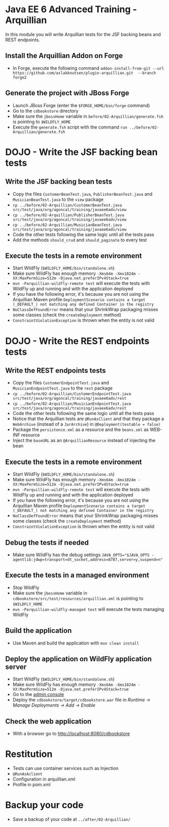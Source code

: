 # Java EE 6 Advanced Training - Arquillian

In this module you will write Arquillian tests for the JSF backing beans and REST endpoints. 

## Install the Arquillian Addon on Forge

* In Forge, execute the following command `addon-install-from-git --url https://github.com/aslakknutsen/plugin-arquillian.git  --branch forge2`

## Generate the project with JBoss Forge

* Launch JBoss Forge (enter the `$FORGE_HOME/bin/forge` command)
* Go to the `cdbookstore` directory
* Make sure the `jbossHome` variable in `before/02-Arquillian/generate.fsh` is pointing to `$WILDFLY_HOME`
* Execute the `generate.fsh` script with the command `run ../before/02-Arquillian/generate.fsh` 

# DOJO - Write the JSF backing bean tests

## Write the JSF backing bean tests

* Copy the files `CustomerBeanTest.java`, `PublisherBeanTest.java` and `MusicianBeanTest.java` to the `view` package
* `cp ../before/02-Arquillian/CustomerBeanTest.java src/test/java/org/agoncal/training/javaee6adv/view`
* `cp ../before/02-Arquillian/PublisherBeanTest.java src/test/java/org/agoncal/training/javaee6adv/view`
* `cp ../before/02-Arquillian/MusicianBeanTest.java src/test/java/org/agoncal/training/javaee6adv/view`
* Code the other tests following the same logic until all the tests pass
* Add the methods `should_crud` and `should_paginate` to every test

## Execute the tests in a remote environment

* Start WildFly (`$WILDFLY_HOME/bin/standalone.sh`)
* Make sure WildFly has enough memory `-Xms64m -Xmx1024m -XX:MaxPermSize=512m -Djava.net.preferIPv4Stack=true`
* `mvn -Parquillian-wildfly-remote test` will execute the tests with WildFly up and running and with the application deployed
* If you have the following error, it's because you are not using the Arquillian Maven profile `DeploymentScenario contains a target (_DEFAULT_) not matching any defined Container in the registry`
* `NoClassDefFoundError` means that your ShrinkWrap packaging misses some classes (check the `createDeployment` method) 
* `ConstraintViolationException` is thrown when the entity is not valid

# DOJO - Write the REST endpoints tests

## Write the REST endpoints tests

* Copy the files `CustomerEndpointTest.java` and `MusicianEndpointTest.java` to the `rest` package
* `cp ../before/02-Arquillian/CustomerEndpointTest.java src/test/java/org/agoncal/training/javaee6adv/rest`
* `cp ../before/02-Arquillian/MusicianEndpointTest.java src/test/java/org/agoncal/training/javaee6adv/rest`
* Code the other tests following the same logic until all the tests pass
* Notice that the Arquillian tests are `@RunAsClient` and that they package a `WebArchive` (instead of a `JarArchive`) in `@Deployment(testable = false)`
* Package the `persistence.xml` as a resource and the `beans.xml` as WEB-INF resource
* Inject the `baseURL` as an `@ArquillianResource` instead of injecting the bean

## Execute the tests in a remote environment

* Start WildFly (`$WILDFLY_HOME/bin/standalone.sh`)
* Make sure WildFly has enough memory `-Xms64m -Xmx1024m -XX:MaxPermSize=512m -Djava.net.preferIPv4Stack=true`
* `mvn -Parquillian-wildfly-remote test` will execute the tests with WildFly up and running and with the application deployed
* If you have the following error, it's because you are not using the Arquillian Maven profile `DeploymentScenario contains a target (_DEFAULT_) not matching any defined Container in the registry`
* `NoClassDefFoundError` means that your ShrinkWrap packaging misses some classes (check the `createDeployment` method) 
* `ConstraintViolationException` is thrown when the entity is not valid

## Debug the tests if needed

* Make sure WildFly has the debug settings `JAVA_OPTS="$JAVA_OPTS -agentlib:jdwp=transport=dt_socket,address=8787,server=y,suspend=n"`

## Execute the tests in a managed environment

* Stop WildFly
* Make sure the `jbossHome` variable in `cdbookstore/src/test/resources/arquillian.xml` is pointing to `$WILDFLY_HOME`
* `mvn -Parquillian-wildfly-managed test` will execute the tests managing WildFly

## Build the application

* Use Maven and build the application with `mvn clean install`

## Deploy the application on WildFly application server

* Start WildFly (`$WILDFLY_HOME/bin/standalone.sh`)
* Make sure WildFly has enough memory `-Xms64m -Xmx1024m -XX:MaxPermSize=512m -Djava.net.preferIPv4Stack=true`
* Go to the [admin console](http://localhost:9990/)
* Deploy the `cdbookstore/target/cdbookstore.war` file in _Runtime -> Manage Deployments -> Add -> Enable_

## Check the web application

* With a browser go to [http://localhost:8080/cdbookstore]()

# Restitution

* Tests can use container services such as Injection
* `@RunAsAclient`
* Configuration in arquillian.xml
* Profile in pom.xml

# Backup your code

* Save a backup of your code at `../after/02-Arquillian/`
